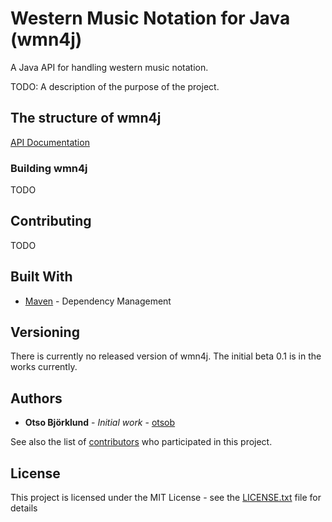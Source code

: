 # Western Music Notation for Java (wmn4j)

A Java API for handling western music notation.

TODO: A description of the purpose of the project.


## The structure of wmn4j

[API Documentation](https://otsob.github.io/wmn4j/index.html)


### Building wmn4j

TODO


## Contributing

TODO


## Built With

* [Maven](https://maven.apache.org/) - Dependency Management


## Versioning

There is currently no released version of wmn4j. The initial beta 0.1 is in the works currently.


## Authors

* **Otso Björklund** - *Initial work* - [otsob](https://github.com/otsob)

See also the list of [contributors](https://github.com/your/project/contributors) who participated in this project.


## License

This project is licensed under the MIT License - see the [LICENSE.txt](LICENSE.txt) file for details
